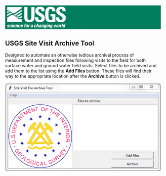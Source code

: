 ![Header](https://github.com/neko1010/site_archive/blob/master/img/logo/USGSlogo_gre_sm.png "United States Geological Survey")
## USGS Site Visit Archive Tool 

Designed to automate an otherwise tedious archival process of measurement and inspection files following
visits to the field for both surface water and ground water field visits. Select files to be archived 
and add them to the list using the **Add Files** button. These files will find their way to the appropriate
location after the **Archive** button is clicked.

![GUI](https://github.com/neko1010/site_archive/blob/master/img/GUI_snip.PNG "GUI Window")
